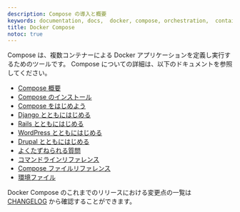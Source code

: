 ```yaml
---
description: Compose の導入と概要
keywords: documentation, docs,  docker, compose, orchestration,  containers
title: Docker Compose
notoc: true
---
```


<!--
Compose is a tool for defining and running multi-container Docker applications. To learn more about Compose refer to the following documentation:
-->
Compose は、複数コンテナーによる Docker アプリケーションを定義し実行するためのツールです。
Compose についての詳細は、以下のドキュメントを参照してください。

<!--
- [Compose Overview](overview.md)
- [Install Compose](install.md)
- [Getting Started](gettingstarted.md)
- [Get started with Django](django.md)
- [Get started with Rails](rails.md)
- [Get started with WordPress](wordpress.md)
- [Get started with Drupal](/samples/drupal/)
- [Frequently asked questions](faq.md)
- [Command-line reference](./reference/index.md)
- [Compose file reference](/compose/compose-file/index.md)
- [Environment file](env-file.md)
-->
- [Compose 概要](overview.md)
- [Compose のインストール](install.md)
- [Compose をはじめよう](gettingstarted.md)
- [Django とともにはじめる](django.md)
- [Rails とともにはじめる](rails.md)
- [WordPress とともにはじめる](wordpress.md)
- [Drupal とともにはじめる](/samples/drupal/)
- [よくたずねられる質問](faq.md)
- [コマンドラインリファレンス](./reference/index.md)
- [Compose ファイルリファレンス](/compose/compose-file/index.md)
- [環境ファイル](env-file.md)

<!--
To see a detailed list of changes for past and current releases of Docker
Compose, refer to the
[CHANGELOG](https://github.com/docker/compose/blob/master/CHANGELOG.md).
-->
Docker Compose のこれまでのリリースにおける変更点の一覧は [CHANGELOG](https://github.com/docker/compose/blob/master/CHANGELOG.md) から確認することができます。
